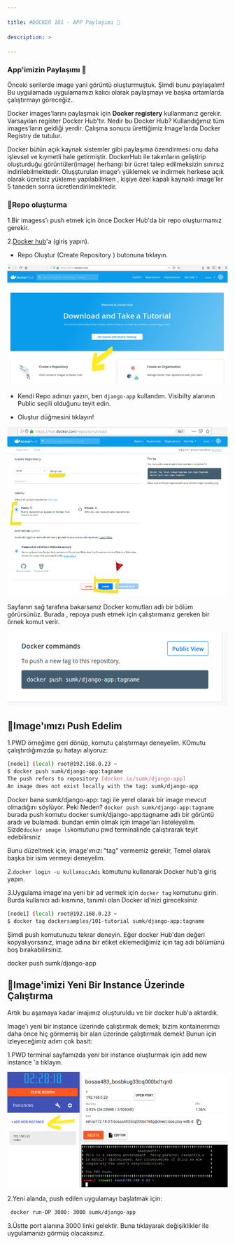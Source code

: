 ```yaml
---

title: #DOCKER 101 - APP Paylaşımı 🐳

description: >

---
```


### App'imizin Paylaşımı 🐳


Önceki serilerde image yani görüntü oluşturmuştuk. Şimdi bunu paylaşalım! 
Bu uygulamada uygulamamızı kalıcı olarak paylaşmayı ve başka ortamlarda çalıştırmayı göreceğiz..

Docker images'larını paylaşmak için **Docker registery** kullanmanız gerekir. Varsayılan register Docker Hub'tır. 
Nedir bu Docker Hub? Kullandığımız tüm images'ların geldiği yerdir.   Çalışma sonucu ürettiğimiz Image’larda Docker Registry de tutulur.

Docker bütün açık kaynak sistemler gibi paylaşıma özendirmesi onu daha işlevsel ve kıymetli hale getirmiştir. DockerHub ile takımların geliştirip oluşturduğu görüntüler(image) herhangi bir ücret talep edilmeksizin sınırsız indirilebilmektedir. Oluşşturulan image'ı yüklemek ve indirmek herkese açık olarak ücretsiz yükleme yapılabilirken , kişiye özel kapalı kaynaklı image'ler 5 taneden sonra ücretlendirilmektedir.
  

### 📝Repo oluşturma

1.Bir imagess'ı push etmek için önce Docker Hub'da bir repo oluşturmamız gerekir.

2.[Docker hub](https://hub.docker.com/)'a (giriş yapın).

- Repo Oluştur (Create Repository ) butonuna tıklayın.

![foto1](/assets/img/create-repo.jpg)

- Kendi Repo adınızı yazın, ben `django-app` kullandım. Visibilty alanının Public seçili olduğunu teyit edin.

- Oluştur düğmesini tıklayın!

![foto2](/assets/img/repo-name-and-create(1).png)

 Sayfanın sağ tarafına bakarsanız Docker komutları adlı bir bölüm görürsünüz. Burada , repoya push etmek için çalıştırmanız gereken bir örnek komut verir.

![foto3](/assets/img/docker-run.png)

## 📝Image'ımızı Push Edelim

1.PWD örneğime geri dönüp, komutu çalıştırmayı deneyelim.
KOmutu çalıştırdığımızda şu hatayı alıyoruz:

~~~bash
[node1] (local) root@192.168.0.23 ~
$ docker push sumk/django-app:tagname
The push refers to repository [docker.io/sumk/django-app]
An image does not exist locally with the tag: sumk/django-app
~~~

Docker bana sumk/django-app:  tagi ile yerel olarak bir image mevcut olmadığını söylüyor. Peki Neden? 
`docker push sumk/django-app:tagname` burada push komutu docker sumk/django-app:tagname adlı bir görüntü aradı ve bulamadı. 
bundan emin olmak için image'ları listeleyelim. Sizde`docker ımage ls`komutunu pwd terminalinde çalıştırarak teyit edebilirsniz


Bunu düzeltmek için, image'ımızı "tag" vermemiz gerekir, Temel olarak başka bir isim vermeyi deneyelim.

2.`docker login -u kullanıcıAdı` komutunu kullanarak Docker hub'a giriş yapın.  

3.Uygulama image'ına yeni bir ad vermek için `docker tag` komutunu girin. Burda kullanıcı adı kısmına, tanımlı olan Docker id'nizi gireceksiniz

~~~bash
[node1] (local) root@192.168.0.23 ~
$ docker tag dockersamples/101-tutorial sumk/django-app:tagname
~~~
  
Şimdi push komutunuzu tekrar deneyin. Eğer docker Hub'dan değeri kopyalıyorsanız, image adına bir etiket eklemediğimiz için tag adı bölümünü boş bırakabilirsiniz.

docker push sumk/django-app


## 📝Image'imizi Yeni Bir Instance Üzerinde Çalıştırma

Artık bu aşamaya kadar imajımız oluşturuldu ve bir docker hub'a aktardık.

Image'ı yeni bir instance üzerinde çalıştırmak demek; bizim kontainerımızı daha önce hiç görmemiş bir alan üzerinde çalıştırmak demek!
Bunun için izleyeceğimiz adım çok basit:

1.PWD terminal sayfamızda yeni bir instance oluşturmak için add new instance 'a  tıklayın.

![foto4](/assets/img/new-instance.png)

2.Yeni alanda, push edilen uygulamayı başlatmak için: 

~~~bash
 docker run-DP 3000: 3000 sumk/django-app
~~~

3.Üstte port alanına 3000 linki gelektir. Buna tıklayarak değişiklikler ile uygulamanızı görmüş olacaksınız.

